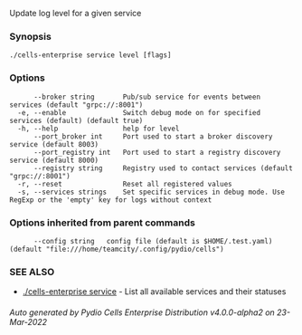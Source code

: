 Update log level for a given service

### Synopsis




```
./cells-enterprise service level [flags]
```

### Options

```
      --broker string       Pub/sub service for events between services (default "grpc://:8001")
  -e, --enable              Switch debug mode on for specified services (default) (default true)
  -h, --help                help for level
      --port_broker int     Port used to start a broker discovery service (default 8003)
      --port_registry int   Port used to start a registry discovery service (default 8000)
      --registry string     Registry used to contact services (default "grpc://:8001")
  -r, --reset               Reset all registered values
  -s, --services strings    Set specific services in debug mode. Use RegExp or the 'empty' key for logs without context
```

### Options inherited from parent commands

```
      --config string   config file (default is $HOME/.test.yaml) (default "file:///home/teamcity/.config/pydio/cells")
```

### SEE ALSO

* [./cells-enterprise service](./cells-enterprise-service)	 - List all available services and their statuses

###### Auto generated by Pydio Cells Enterprise Distribution v4.0.0-alpha2 on 23-Mar-2022
